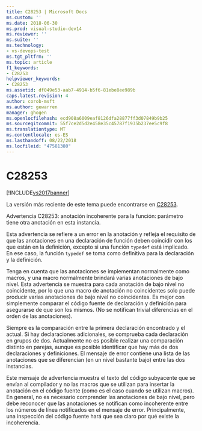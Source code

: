 ```yaml
---
title: C28253 | Microsoft Docs
ms.custom: ''
ms.date: 2018-06-30
ms.prod: visual-studio-dev14
ms.reviewer: ''
ms.suite: ''
ms.technology:
- vs-devops-test
ms.tgt_pltfrm: ''
ms.topic: article
f1_keywords:
- C28253
helpviewer_keywords:
- C28253
ms.assetid: df049e53-aab7-4914-b5f6-81ebe8ee989b
caps.latest.revision: 4
author: corob-msft
ms.author: gewarren
manager: ghogen
ms.openlocfilehash: ecd908a6009eaf8126dfa28877ff3d07849b9b25
ms.sourcegitcommit: 55f7ce2d5d2e458e35c45787f1935b237ee5c9f8
ms.translationtype: MT
ms.contentlocale: es-ES
ms.lasthandoff: 08/22/2018
ms.locfileid: "47581380"
---
```

# <a name="c28253"></a>C28253
[!INCLUDE[vs2017banner](../includes/vs2017banner.md)]

La versión más reciente de este tema puede encontrarse en [C28253](https://docs.microsoft.com/visualstudio/code-quality/c28253).  
  
Advertencia C28253: anotación incoherente para la función: parámetro tiene otra anotación en esta instancia.  
  
 Esta advertencia se refiere a un error en la anotación y refleja el requisito de que las anotaciones en una declaración de función deben coincidir con los que están en la definición, excepto si una función `typedef` está implicado. En ese caso, la función `typedef` se toma como definitiva para la declaración y la definición.  
  
 Tenga en cuenta que las anotaciones se implementan normalmente como macros, y una macro normalmente brindará varias anotaciones de bajo nivel. Esta advertencia se muestra para cada anotación de bajo nivel no coincidente, por lo que una macro de anotación no coincidentes solo puede producir varias anotaciones de bajo nivel no coincidentes. Es mejor con simplemente comparar el código fuente de declaración y definición para asegurarse de que son los mismos. (No se notifican trivial diferencias en el orden de las anotaciones).  
  
 Siempre es la comparación entre la primera declaración encontrado y el actual. Si hay declaraciones adicionales, se comprueba cada declaración en grupos de dos. Actualmente no es posible realizar una comparación distinto en parejas, aunque es posible identificar que hay más de dos declaraciones y definiciones.  El mensaje de error contiene una lista de las anotaciones que se diferencian (en un nivel bastante bajo) entre las dos instancias.  
  
 Este mensaje de advertencia muestra el texto del código subyacente que se envían al compilador y no las macros que se utilizan para insertar la anotación en el código fuente (como es el caso cuando se utilizan macros). En general, no es necesario comprender las anotaciones de bajo nivel, pero debe reconocer que las anotaciones se notifican como incoherente entre los números de línea notificados en el mensaje de error. Principalmente, una inspección del código fuente hará que sea claro por qué existe la incoherencia.



